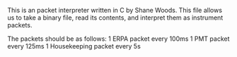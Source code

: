 This is an packet interpreter written in C by Shane Woods. 
This file allows us to take a binary file, read its contents, and interpret them as instrument packets.

The packets should be as follows:
1 ERPA packet every 100ms
1 PMT packet every 125ms
1 Housekeeping packet every 5s
